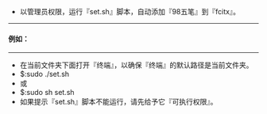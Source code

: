 * 以管理员权限，运行『set.sh』脚本，自动添加『98五笔』到『fcitx』。
---
#### 例如：
---
* 在当前文件夹下面打开『终端』，以确保『终端』的默认路径是当前文件夹。
* $:sudo ./set.sh
* 或
* $:sudo sh set.sh
* 如果提示『set.sh』脚本不能运行，请先给予它『可执行权限』。
